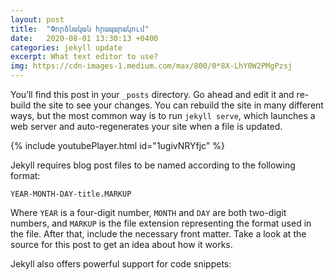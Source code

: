 ```yaml
---
layout: post
title:  "Փորձնական հրապարակում"
date:   2020-08-01 13:30:13 +0400
categories: jekyll update
excerpt: What text editor to use?
img: https://cdn-images-1.medium.com/max/800/0*8X-LhY0W2PMgPzsj
---
```


You’ll find this post in your `_posts` directory. Go ahead and edit it and re-build the site to see your changes. You can rebuild the site in many different ways, but the most common way is to run `jekyll serve`, which launches a web server and auto-regenerates your site when a file is updated.

{% include youtubePlayer.html id="1ugivNRYfjc" %}

Jekyll requires blog post files to be named according to the following format:

`YEAR-MONTH-DAY-title.MARKUP`

Where `YEAR` is a four-digit number, `MONTH` and `DAY` are both two-digit numbers, and `MARKUP` is the file extension representing the format used in the file. After that, include the necessary front matter. Take a look at the source for this post to get an idea about how it works.

Jekyll also offers powerful support for code snippets:
